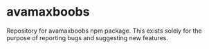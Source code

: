 # avamaxboobs
Repository for avamaxboobs npm package. This exists solely for the purpose of reporting bugs and suggesting new features.
